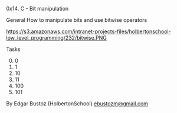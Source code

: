 0x14. C - Bit manipulation

General
How to manipulate bits and use bitwise operators

https://s3.amazonaws.com/intranet-projects-files/holbertonschool-low_level_programming/232/bitwise.PNG

Tasks

0. 0
1. 1
2. 10
3. 11
4. 100
5. 101


By Edgar Bustoz (HolbertonSchool)
ebustozm@gmail.com
